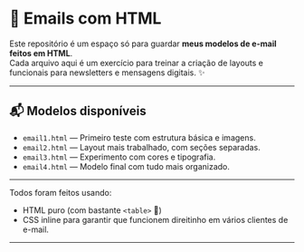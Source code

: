 # 💌 Emails com HTML

Este repositório é um espaço só para guardar **meus modelos de e-mail feitos em HTML**.  
Cada arquivo aqui é um exercício para treinar a criação de layouts e funcionais para newsletters e mensagens digitais. ✨

---

## 📬 Modelos disponíveis
- `email1.html` — Primeiro teste com estrutura básica e imagens.
- `email2.html` — Layout mais trabalhado, com seções separadas.
- `email3.html` — Experimento com cores e tipografia.
- `email4.html` — Modelo final com tudo mais organizado.

---

Todos foram feitos usando:
- HTML puro (com bastante `<table>` 💅)
- CSS inline para garantir que funcionem direitinho em vários clientes de e-mail.

---


